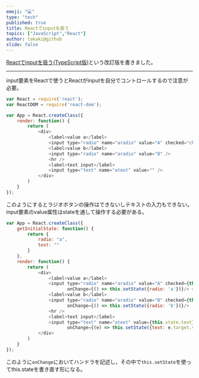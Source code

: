 ```yaml
---
emoji: "💻"
type: "tech"
published: true
title: Reactでinputを扱う
topics: ["JavaScript","React"]
author: takaki@github
slide: false
---
```

[Reactでinputを扱う(TypeScript版)](https://qiita.com/takaki@github/items/9ac4e3f1e461fdaf7c30)という改訂版を書きました。

---

input要素をReactで使うとReactがinputを自分でコントロールするので注意が必要。

```js
var React = require('react');
var ReactDOM = require('react-dom');

var App = React.createClass({
    render: function() {
        return (
            <div>
                <label>value a</label>
                <input type="radio" name="aradio" value="A" checked="checked" /> <br />
                <label>value b</label>
                <input type="radio" name="aradio" value="B" />
                <hr />
                <label>text input</label>
                <input type="text" name="atext" value="" />
            </div>
        )
    }
});
```
このようにするとラジオボタンの操作はできないしテキストの入力もできない。input要素のvalue属性はstateを通して操作する必要がある。

```js
var App = React.createClass({
    getInitialState: function() {
        return {
            radio: "a",
            text: ""
        }
    },
    render: function() {
        return (
            <div>
                <label>value a</label>
                <input type="radio" name="aradio" value="A" checked={this.state.radio === 'a'}
                       onChange={() => this.setState({radio: 'a'})}/> <br />
                <label>value b</label>
                <input type="radio" name="aradio" value="B" checked={this.state.radio === 'b'}
                       onChange={() => this.setState({radio: 'b'})}/> 
                <hr />
                <label>text input</label>
                <input type="text" name="atext" value={this.state.text}
                       onChange={(e) => this.setState({text: e.target.value})}/>
            </div>
        )
    }
});
```
このように`onChange`においてハンドラを記述し，その中で`this.setState`を使ってthis.stateを書き直す形になる。

